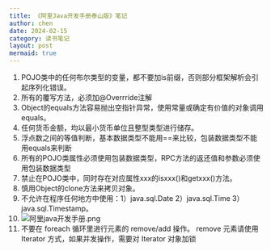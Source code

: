 ```yaml
---
title: 《阿里Java开发手册泰山版》笔记
author: chen
date: 2024-02-15
category: 读书笔记
layout: post
mermaid: true
---
```


1. POJO类中的任何布尔类型的变量，都不要加is前缀，否则部分框架解析会引起序列化错误。
2. 所有的覆写方法，必须加@Overrride注解
3. Object的equals方法容易抛出空指针异常，使用常量或确定有价值的对象调用equals。
4. 任何货币金额，均以最小货币单位且整型类型进行储存。
5. 浮点数之间的等值判断，基本数据类型不能用==来比较，包装数据类型不能用equals来判断
6. 所有的POJO类属性必须使用包装数据类型，RPC方法的返还值和参数必须使用包装数据类型
7. 禁止在POJO类中，同时存在对应属性xxx的isxxx()和getxxx()方法。
8. 慎用Object的clone方法来拷贝对象。
9. 不允许在程序任何地方中使用：1）java.sql.Date 2）java.sql.Time 3）java.sql.Timestamp。
10. ![阿里java开发手册.png](https://chen-1110.github.io/static/img/阿里java开发手册.png)
11. 不要在 foreach 循环里进行元素的 remove/add 操作。 remove 元素请使用 Iterator 方式，如果并发操作，需要对 Iterator 对象加锁















